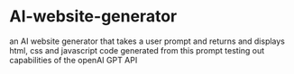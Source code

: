 # AI-website-generator
an AI website generator that takes a user prompt and returns and displays html, css and javascript code generated from this prompt 
testing out capabilities of the openAI GPT API

